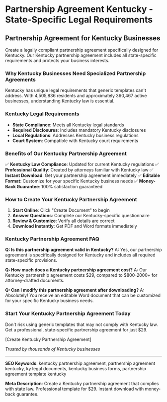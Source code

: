 # Partnership Agreement Kentucky - State-Specific Legal Requirements

## Partnership Agreement for Kentucky Businesses

Create a legally compliant partnership agreement specifically designed for Kentucky. Our Kentucky partnership agreement includes all state-specific requirements and protects your business interests.

### Why Kentucky Businesses Need Specialized Partnership Agreements

Kentucky has unique legal requirements that generic templates can't address. With 4,505,836 residents and approximately 360,467 active businesses, understanding Kentucky law is essential.

### Kentucky Legal Requirements

- **State Compliance**: Meets all Kentucky legal standards
- **Required Disclosures**: Includes mandatory Kentucky disclosures
- **Local Regulations**: Addresses Kentucky business regulations
- **Court System**: Compatible with Kentucky court requirements

### Benefits of Our Kentucky Partnership Agreement

✅ **Kentucky Law Compliance**: Updated for current Kentucky regulations
✅ **Professional Quality**: Created by attorneys familiar with Kentucky law
✅ **Instant Download**: Get your partnership agreement immediately
✅ **Editable Format**: Customize for your specific Kentucky business needs
✅ **Money-Back Guarantee**: 100% satisfaction guaranteed

### How to Create Your Kentucky Partnership Agreement

1. **Start Online**: Click "Create Document" to begin
2. **Answer Questions**: Complete our Kentucky-specific questionnaire
3. **Review & Customize**: Verify all details are correct
4. **Download Instantly**: Get PDF and Word formats immediately

### Kentucky Partnership Agreement FAQ

**Q: Is this partnership agreement valid in Kentucky?**
A: Yes, our partnership agreement is specifically designed for Kentucky and includes all required state-specific provisions.

**Q: How much does a Kentucky partnership agreement cost?**
A: Our Kentucky partnership agreement costs $29, compared to $800-2000+ for attorney-drafted documents.

**Q: Can I modify this partnership agreement after downloading?**
A: Absolutely! You receive an editable Word document that can be customized for your specific Kentucky business needs.

### Start Your Kentucky Partnership Agreement Today

Don't risk using generic templates that may not comply with Kentucky law. Get a professional, state-specific partnership agreement for just $29.

[Create Kentucky Partnership Agreement]

_Trusted by thousands of Kentucky businesses_

---

**SEO Keywords**: kentucky partnership agreement, partnership agreement kentucky, ky legal documents, kentucky business forms, partnership agreement template kentucky

**Meta Description**: Create a Kentucky partnership agreement that complies with state law. Professional template for $29. Instant download with money-back guarantee.
